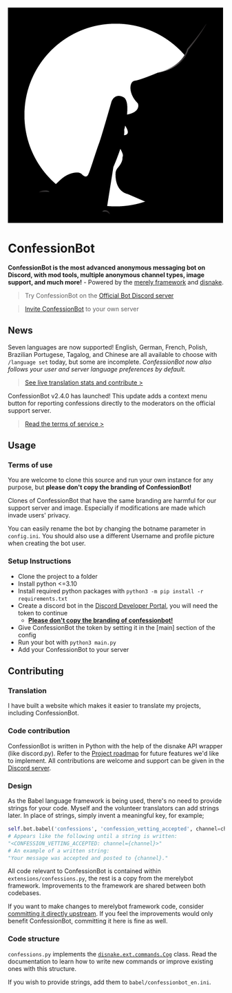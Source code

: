 ![ConfessionBot Logo](profile.png)
# ConfessionBot
**ConfessionBot is the most advanced anonymous messaging bot on Discord, with mod tools, multiple anonymous channel types, image support, and much more!** - Powered by the [merely framework](https://github.com/MerelyServices/Merely-Framework) and [disnake](https://github.com/DisnakeDev/disnake).

> Try ConfessionBot on the [Official Bot Discord server](https://discord.gg/wfKx24kDUR)

> [Invite ConfessionBot](https://discord.com/oauth2/authorize?client_id=952453311703941170&permissions=0&scope=bot%20applications.commands) to your own server

## News
Seven languages are now supported! English, German, French, Polish, Brazilian Portugese, Tagalog, and Chinese are all available to choose with `/language set` today, but some are incomplete. *ConfessionBot now also follows your user and server language preferences by default.*
> [See live translation stats and contribute >](https://translate.yiays.com)

ConfessionBot v2.4.0 has launched! This update adds a context menu button for reporting confessions directly to the moderators on the official support server.
> [Read the terms of service >](https://yiays.com/blog/confession-bot-a-side-project/#terms-of-service)

## Usage

### Terms of use
You are welcome to clone this source and run your own instance for any purpose, but **please don't copy the branding of ConfessionBot!**

Clones of ConfessionBot that have the same branding are harmful for our support server and image. Especially if modifications are made which invade users' privacy.

You can easily rename the bot by changing the botname parameter in `config.ini`. You should also use a different Username and profile picture when creating the bot user.

### Setup Instructions
 - Clone the project to a folder
 - Install python <=3.10
 - Install required python packages with `python3 -m pip install -r requirements.txt`
 - Create a discord bot in the [Discord Developer Portal](https://discordapp.com/developers/applications/), you will need the token to continue
    - **[Please don't copy the branding of confessionbot!](#Terms-of-use)**
 - Give ConfessionBot the token by setting it in the [main] section of the config
 - Run your bot with `python3 main.py`
 - Add your ConfessionBot to your server

## Contributing
### Translation

I have built a website which makes it easier to translate my projects, including ConfessionBot. 

### Code contribution

ConfessionBot is written in Python with the help of the disnake API wrapper (like discord.py). Refer to the [Project roadmap](https://github.com/yiays/ConfessionBot-2.0/projects/1) for future features we'd like to implement. All contributions are welcome and support can be given in the [Discord server](https://discord.gg/wfKx24kDUR).

### Design
As the Babel language framework is being used, there's no need to provide strings for your code. Myself and the volunteer translators can add strings later. In place of strings, simply invent a meaningful key, for example;

```py
self.bot.babel('confessions', 'confession_vetting_accepted', channel=channel.mention)
# Appears like the following until a string is written:
"<CONFESSION_VETTING_ACCEPTED: channel={channel}>"
# An example of a written string:
"Your message was accepted and posted to {channel}."
```

All code relevant to ConfessionBot is contained within `extensions/confessions.py`, the rest is a copy from the merelybot framework. Improvements to the framework are shared between both codebases.

If you want to make changes to merelybot framework code, consider [committing it directly upstream](https://github.com/MerelyServices/Merely-Framework/). If you feel the improvements would only benefit ConfessionBot, committing it here is fine as well.

### Code structure
`confessions.py` implements the [`disnake.ext.commands.Cog`](https://docs.disnake.dev/en/latest/ext/commands/api.html#cog) class. Read the documentation to learn how to write new commands or improve existing ones with this structure.

If you wish to provide strings, add them to `babel/confessionbot_en.ini`.